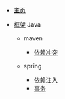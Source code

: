 * [主页](/README.md)
* [框架](/docs/框架/README.md)
  Java
  * maven
    * [依赖冲突](/docs/框架/Java/maven/maven依赖冲突.md)
  
  * spring
    * [依赖注入](/docs/框架/Java/spring/依赖注入.md)
    * [事务](/docs/框架/Java/spring/事务.md)
  
  <!-- docker
  * [内存不足致容器关闭](/docs/框架/docker/内存不足致容器关闭.md) -->



  